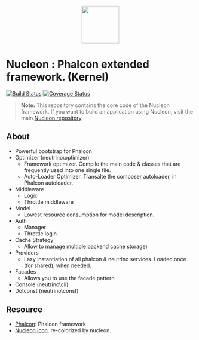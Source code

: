 <p align="center"><a href="https://phalcon-nucleon.github.io/" target="_blank"><img width="100"src="https://phalcon-nucleon.github.io/img/nucleon.svg"></a></p>

Nucleon : Phalcon extended framework. (Kernel)
==============================================
[![Build Status](https://travis-ci.org/phalcon-nucleon/framework.svg?branch=master)](https://travis-ci.org/phalcon-nucleon/framework) [![Coverage Status](https://coveralls.io/repos/github/phalcon-nucleon/framework/badge.svg?branch=master)](https://coveralls.io/github/phalcon-nucleon/framework)

> **Note:** This repository contains the core code of the Nucleon framework. If you want to build an application using Nucleon, visit the main [Nucleon repository](https://github.com/phalcon-nucleon/nucleon).

## About
- Powerful bootstrap for Phalcon
- Optimizer (neutrino\optimizer)
  - Framework optimizer. Compile the main code & classes that are frequently used into one single file. 
  - Auto-Loader Optimizer. Transalte the composer autoloader, in Phalcon autoloader.
- Middleware
  - Logic
  - Throttle middleware
- Model
  - Lowest resource consumption for model description.
- Auth
  - Manager
  - Throttle login
- Cache Strategy 
  - Allow to manage multiple backend cache storage)
- Providers
  - Lazy instantiation of all phalcon & neutrino services. Loaded once (for shared), when needed.
- Facades
  - Allows you to use the facade pattern
- Console (neutrino\cli)
- Dotconst (neutrino\const)

## Resource
- [Phalcon](http://phalconphp.com): Phalcon framework
- [Nucleon icon](http://www.flaticon.com/free-icon/atom_170849). re-colorized by nucleon.